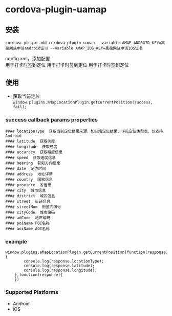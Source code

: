 # cordova-plugin-uamap

## 安装

    cordova plugin add cordova-plugin-uamap --variable AMAP_ANDROID_KEY=高德网站申请android证书 --variable AMAP_IOS_KEY=高德网站申请IOS证书

config.xml，添加配置    
<edit-config target="NSLocationWhenInUseUsageDescription" file="*-Info.plist" mode="merge">
    <string>用于打卡时签到定位</string>
</edit-config>
<edit-config target="NSLocationAlwaysAndWhenInUseUsageDescription" file="*-Info.plist" mode="merge">
    <string>用于打卡时签到定位</string>
</edit-config>
<edit-config target="NSLocationAlwaysUsageDescription" file="*-Info.plist" mode="merge">
    <string>用于打卡时签到定位</string>
</edit-config>

## 使用
- 获取当前定位
`window.plugins.aMapLocationPlugin.getCurrentPosition(success, fail);`


### success callback params properties
	#### locationType  获取当前定位结果来源，如网络定位结果，详见定位类型表，仅支持Android
	#### latitude  获取纬度
	#### longitude  获取经度
	#### accuracy  获取精度信息
	#### speed  获取速度信息
	#### bearing  获取方向信息
	#### date  定位时间
	#### address  地址详情
	#### country  国家信息
	#### province  省信息
	#### city  城市信息
	#### district  城区信息
	#### street  街道信息
	#### streetNum  街道门牌号
	#### cityCode  城市编码
	#### adCode  地区编码
	#### poiName POI名称
	#### aoiName AOI名称

### example
	window.plugins.aMapLocationPlugin.getCurrentPosition(function(response){
			console.log(response.locationType);
			console.log(response.latitude);
			console.log(response.longitude);
		},function(response){
		})

### Supported Platforms
- Android
- iOS



